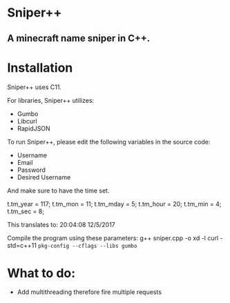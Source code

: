 # Sniper++

## A minecraft name sniper in C++.

# Installation

Sniper++ uses C11.

For libraries, Sniper++ utilizes:

- Gumbo
- Libcurl
- RapidJSON

To run Sniper++, please edit the following variables in the source code:

- Username
- Email
- Password
- Desired Username

And make sure to have the time set.

  t.tm_year = 117;
  t.tm_mon = 11;
  t.tm_mday = 5;
  t.tm_hour = 20;
  t.tm_min = 4;
  t.tm_sec = 8;

This translates to: 20:04:08 12/5/2017

Compile the program using these parameters: g++ sniper.cpp -o xd -l curl -std=c++11 `pkg-config --cflags --libs gumbo`

# What to do:

- Add multithreading therefore fire multiple requests
